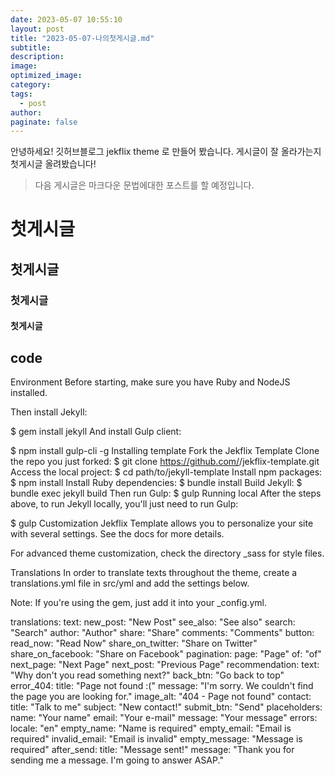 ```yaml
---
date: 2023-05-07 10:55:10
layout: post
title: "2023-05-07-나의첫게시글.md"
subtitle:
description:
image:
optimized_image:
category:
tags:
  - post
author:
paginate: false
---
```


안녕하세요!
깃허브블로그 jekflix theme 로 만들어 봤습니다.
게시글이 잘 올라가는지 첫게시글 올려봤습니다!
> 다음 게시글은 마크다운 문법에대한 포스트를 할 예정입니다.

# 첫게시글 
## 첫게시글
### 첫게시글
#### 첫게시글

## code
Environment
Before starting, make sure you have Ruby and NodeJS installed.

Then install Jekyll:

$ gem install jekyll
And install Gulp client:

$ npm install gulp-cli -g
Installing template
Fork the Jekflix Template
Clone the repo you just forked:
$ git clone https://github.com/<your-github-username>/jekflix-template.git
Access the local project:
$ cd path/to/jekyll-template
Install npm packages:
$ npm install
Install Ruby dependencies:
$ bundle install
Build Jekyll:
$ bundle exec jekyll build
Then run Gulp:
$ gulp
Running local
After the steps above, to run Jekyll locally, you'll just need to run Gulp:

$ gulp
Customization
Jekflix Template allows you to personalize your site with several settings. See the docs for more details.

For advanced theme customization, check the directory _sass for style files.

Translations
In order to translate texts throughout the theme, create a translations.yml file in src/yml and add the settings below.

Note: If you're using the gem, just add it into your _config.yml.

translations:
  text:
    new_post: "New Post"
    see_also: "See also"
    search: "Search"
    author: "Author"
    share: "Share"
    comments: "Comments"
  button:
    read_now: "Read Now"
    share_on_twitter: "Share on Twitter"
    share_on_facebook: "Share on Facebook"
  pagination:
    page: "Page"
    of: "of"
    next_page: "Next Page"
    next_post: "Previous Page"
  recommendation:
    text: "Why don't you read something next?"
    back_btn: "Go back to top"
  error_404:
    title: "Page not found :("
    message: "I'm sorry. We couldn't find the page you are looking for."
    image_alt: "404 - Page not found"
  contact:
    title: "Talk to me"
    subject: "New contact!"
    submit_btn: "Send"
    placeholders:
      name: "Your name"
      email: "Your e-mail"
      message: "Your message"
    errors:
      locale: "en"
      empty_name: "Name is required"
      empty_email: "Email is required"
      invalid_email: "Email is invalid"
      empty_message: "Message is required"
    after_send:
      title: "Message sent!"
      message: "Thank you for sending me a message. I'm going to answer ASAP."